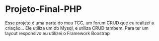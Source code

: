# Projeto-Final-PHP
Esse projeto é uma parte do meu TCC, um forum CRUD que eu realizei a criação... Ele utiliza um db Mysql, e utiliza CRUD tambem. Para ter um layout responsivo eu utilizei o Framework Boostrap
